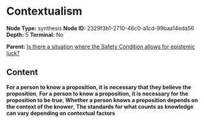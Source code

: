 # Contextualism

**Node Type:** synthesis
**Node ID:** 2329f3b1-2710-46c0-a1cd-99baa14eda56
**Depth:** 5
**Terminal:** No

**Parent:** [Is there a situation where the Safety Condition allows for epistemic luck?](is-there-a-situation-where-the-safety-condition-allows-for-epistemic-luck-antithesis-fce8ff4d-756d-4a83-8c07-b82a7692de9f.md)

## Content

**For a person to know a proposition, it is necessary that they believe the proposition**, **For a person to know a proposition, it is necessary for the proposition to be true**, **Whether a person knows a proposition depends on the context of the knower**, **The standards for what counts as knowledge can vary depending on contextual factors**
